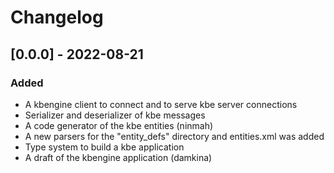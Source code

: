 
# Changelog

## [0.0.0] - 2022-08-21

### Added

- A kbengine client to connect and to serve kbe server connections
- Serializer and deserializer of kbe messages
- A code generator of the kbe entities (ninmah)
- A new parsers for the "entity_defs" directory and entities.xml was added
- Type system to build a kbe application
- A draft of the kbengine application (damkina)

